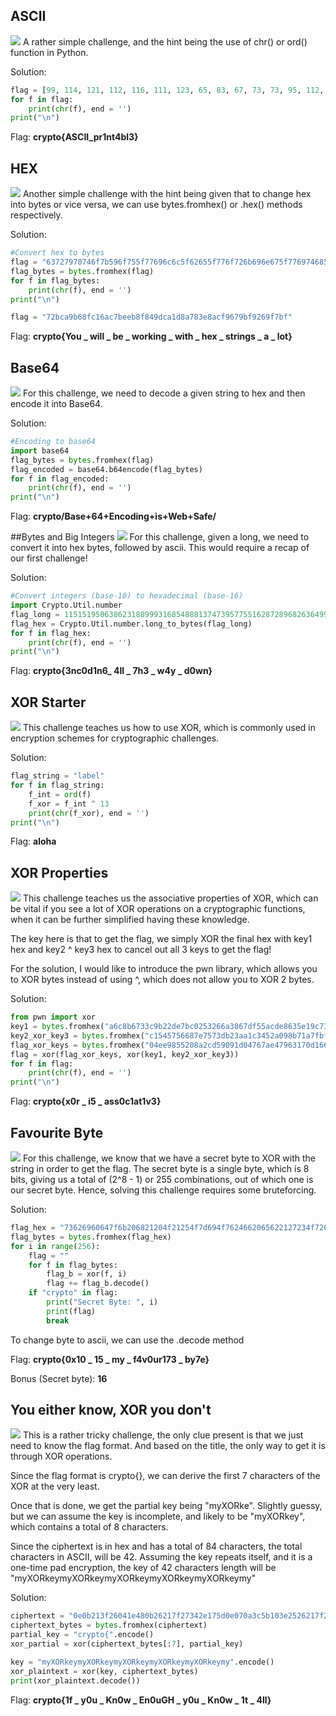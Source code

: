## ASCII

![](../images/intro-to-cryptohack-ascii.png)
A rather simple challenge, and the hint being the use of chr() or ord() function in Python.

Solution:

```python
flag = [99, 114, 121, 112, 116, 111, 123, 65, 83, 67, 73, 73, 95, 112, 114, 49, 110, 116, 52, 98, 108, 51, 125]
for f in flag:
	print(chr(f), end = '')
print("\n")
```

Flag:
**crypto{ASCII_pr1nt4bl3}**

## HEX
![](../images/intro-to-cryptohack-hex.png)
Another simple challenge with the hint being given that to change hex into bytes or vice versa, we can use bytes.fromhex() or .hex() methods respectively.

Solution:

```python
#Convert hex to bytes
flag = "63727970746f7b596f755f77696c6c5f62655f776f726b696e675f776974685f6865785f737472696e67735f615f6c6f747d"
flag_bytes = bytes.fromhex(flag)
for f in flag_bytes:
	print(chr(f), end = '')
print("\n")

flag = "72bca9b68fc16ac7beeb8f849dca1d8a783e8acf9679bf9269f7bf"
```

Flag:
**crypto{You _ will _ be _ working _ with _ hex _ strings _ a _ lot}**

## Base64
![](../images/intro-to-cryptohack-base64.png)
For this challenge, we need to decode a given string to hex and then encode it into Base64.

Solution:

```python
#Encoding to base64
import base64
flag_bytes = bytes.fromhex(flag)
flag_encoded = base64.b64encode(flag_bytes)
for f in flag_encoded:
	print(chr(f), end = '')
print("\n")
```

Flag:
**crypto/Base+64+Encoding+is+Web+Safe/**

##Bytes and Big Integers
![](../images/intro-to-cryptohack-bytes-bigint.png)
For this challenge, given a long, we need to convert it into hex bytes, followed by ascii. This would require a recap of our first challenge!

Solution:

```python
#Convert integers (base-10) to hexadecimal (base-16)
import Crypto.Util.number
flag_long = 11515195063862318899931685488813747395775516287289682636499965282714637259206269
flag_hex = Crypto.Util.number.long_to_bytes(flag_long)
for f in flag_hex:
	print(chr(f), end = '')
print("\n")
```

Flag:
**crypto{3nc0d1n6_ 4ll _ 7h3 _ w4y _ d0wn}**

## XOR Starter
![](../images/intro-to-cryptohack-xor-starter.png)
This challenge teaches us how to use XOR, which is commonly used in encryption schemes for cryptographic challenges.

Solution:

```python
flag_string = "label"
for f in flag_string:
	f_int = ord(f)
	f_xor = f_int ^ 13
	print(chr(f_xor), end = '')
print("\n")
```

Flag:
**aloha**

## XOR Properties
![](../images/intro-to-cryptohack-xor-properties.png)
This challenge teaches us the associative properties of XOR, which can be vital if you see a lot of XOR operations on a cryptographic functions, when it can be further simplified having these knowledge.

The key here is that to get the flag, we simply XOR the final hex with key1 hex and key2 ^ key3 hex to cancel out all 3 keys to get the flag!

For the solution, I would like to introduce the pwn library, which allows you to XOR bytes instead of using ^, which does not allow you to XOR 2 bytes.

Solution:

```python
from pwn import xor
key1 = bytes.fromhex("a6c8b6733c9b22de7bc0253266a3867df55acde8635e19c73313")
key2_xor_key3 = bytes.fromhex("c1545756687e7573db23aa1c3452a098b71a7fbf0fddddde5fc1")
flag_xor_keys = bytes.fromhex("04ee9855208a2cd59091d04767ae47963170d1660df7f56f5faf")
flag = xor(flag_xor_keys, xor(key1, key2_xor_key3))
for f in flag:
	print(chr(f), end = '')
print("\n")
```

Flag:
**crypto{x0r _ i5 _ ass0c1at1v3}**

## Favourite Byte
![](../images/intro-to-cryptohack-favourite-byte.png)
For this challenge, we know that we have a secret byte to XOR with the string in order to get the flag. The secret byte is a single byte, which is 8 bits, giving us a total of (2^8 - 1) or 255 combinations, out of which one is our secret byte. Hence, solving this challenge requires some bruteforcing.

Solution:

```python
flag_hex = "73626960647f6b206821204f21254f7d694f7624662065622127234f726927756d"
flag_bytes = bytes.fromhex(flag_hex)
for i in range(256):
	flag = ""
	for f in flag_bytes:
		flag_b = xor(f, i)
		flag += flag_b.decode()
	if "crypto" in flag:
		print("Secret Byte: ", i)
		print(flag)
		break
```

To change byte to ascii, we can use the .decode method

Flag:
**crypto{0x10 _ 15 _ my _ f4v0ur173 _ by7e}**

Bonus (Secret byte): **16**

## You either know, XOR you don't
![](../images/intro-to-cryptohack-either-know-or-dont.png)
This is a rather tricky challenge, the only clue present is that we just need to know the flag format. And based on the title, the only way to get it is through XOR operations.

Since the flag format is crypto{}, we can derive the first 7 characters of the XOR at the very least.

Once that is done, we get the partial key being "myXORke". Slightly guessy, but we can assume the key is incomplete, and likely to be "myXORkey", which contains a total of 8 characters.

Since the ciphertext is in hex and has a total of 84 characters, the total characters in ASCII, will be 42. Assuming the key repeats itself, and it is a one-time pad encryption, the key of 42 characters length will be "myXORkeymyXORkeymyXORkeymyXORkeymyXORkeymy"

Solution:

```python
ciphertext = "0e0b213f26041e480b26217f27342e175d0e070a3c5b103e2526217f27342e175d0e077e263451150104"
ciphertext_bytes = bytes.fromhex(ciphertext)
partial_key = "crypto{".encode()
xor_partial = xor(ciphertext_bytes[:7], partial_key)

key = "myXORkeymyXORkeymyXORkeymyXORkeymyXORkeymy".encode()
xor_plaintext = xor(key, ciphertext_bytes)
print(xor_plaintext.decode())
```

Flag: **crypto{1f _ y0u _ Kn0w _ En0uGH _ y0u _ Kn0w _ 1t _ 4ll}**
